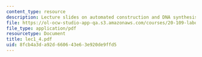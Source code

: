```yaml
---
content_type: resource
description: Lecture slides on automated construction and DNA synthesis.
file: https://ol-ocw-studio-app-qa.s3.amazonaws.com/courses/20-109-laboratory-fundamentals-in-biological-engineering-fall-2007/8fcb4a3da92d660643e63e920de9ffd5_lec1_4.pdf
file_type: application/pdf
resourcetype: Document
title: lec1_4.pdf
uid: 8fcb4a3d-a92d-6606-43e6-3e920de9ffd5
---
```

